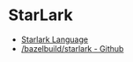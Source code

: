 StarLark
=======================


* [Starlark Language](https://bazel.build/rules/language)
* [/bazelbuild/starlark - Github](https://github.com/bazelbuild/starlark)